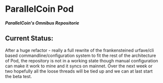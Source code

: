 # ParallelCoin Pod

##### ParallelCoin's Omnibus Repositorie
 
## Current Status:

After a huge refactor - really a full rewrite of the frankensteined urfave/cli based commandline/configuration system to fit the rest of the architecture of Pod, the repository is not in a working state though manual configuration can make it work to mine and it syncs on mainnet. Over the next week or two hopefully all the loose threads will be tied up and we can at last start the beta test.
